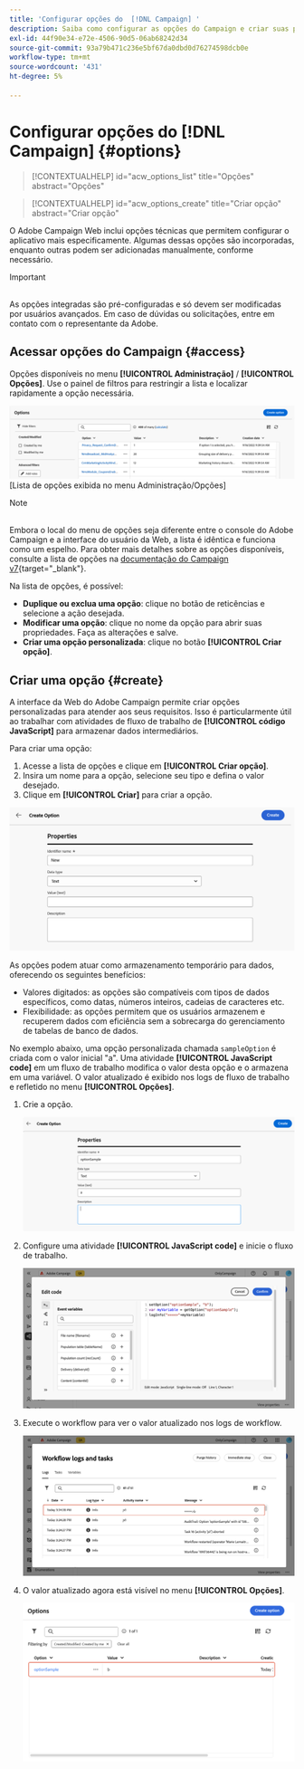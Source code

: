 ```yaml
---
title: 'Configurar opções do  [!DNL Campaign] '
description: Saiba como configurar as opções do Campaign e criar suas próprias opções personalizadas.
exl-id: 44f90e34-e72e-4506-90d5-06ab68242d34
source-git-commit: 93a79b471c236e5bf67da0dbd0d76274598dcb0e
workflow-type: tm+mt
source-wordcount: '431'
ht-degree: 5%

---
```


# Configurar opções do [!DNL Campaign] {#options}

>[!CONTEXTUALHELP]
>id="acw_options_list"
>title="Opções"
>abstract="Opções"

>[!CONTEXTUALHELP]
>id="acw_options_create"
>title="Criar opção"
>abstract="Criar opção"

O Adobe Campaign Web inclui opções técnicas que permitem configurar o aplicativo mais especificamente. Algumas dessas opções são incorporadas, enquanto outras podem ser adicionadas manualmente, conforme necessário.

>[!IMPORTANT]
>\
>As opções integradas são pré-configuradas e só devem ser modificadas por usuários avançados. Em caso de dúvidas ou solicitações, entre em contato com o representante da Adobe.

## Acessar opções do Campaign {#access}

Opções disponíveis no menu **[!UICONTROL Administração]** / **[!UICONTROL Opções]**. Use o painel de filtros para restringir a lista e localizar rapidamente a opção necessária.

![](assets/options-list.png)\
[Lista de opções exibida no menu Administração/Opções]

>[!NOTE]
>\
>Embora o local do menu de opções seja diferente entre o console do Adobe Campaign e a interface do usuário da Web, a lista é idêntica e funciona como um espelho. Para obter mais detalhes sobre as opções disponíveis, consulte a lista de opções na [documentação do Campaign v7](https://experienceleague.adobe.com/pt-br/docs/campaign-classic/using/installing-campaign-classic/appendices/configuring-campaign-options){target="_blank"}.

Na lista de opções, é possível:

* **Duplique ou exclua uma opção**: clique no botão de reticências e selecione a ação desejada.
* **Modificar uma opção**: clique no nome da opção para abrir suas propriedades. Faça as alterações e salve.
* **Criar uma opção personalizada**: clique no botão **[!UICONTROL Criar opção]**.

## Criar uma opção {#create}

A interface da Web do Adobe Campaign permite criar opções personalizadas para atender aos seus requisitos. Isso é particularmente útil ao trabalhar com atividades de fluxo de trabalho de **[!UICONTROL código JavaScript]** para armazenar dados intermediários.

Para criar uma opção:

1. Acesse a lista de opções e clique em **[!UICONTROL Criar opção]**.
1. Insira um nome para a opção, selecione seu tipo e defina o valor desejado.
1. Clique em **[!UICONTROL Criar]** para criar a opção.

![Criar interface de opção mostrando campos para nome, tipo e valor](assets/options-create.png)

As opções podem atuar como armazenamento temporário para dados, oferecendo os seguintes benefícios:

* Valores digitados: as opções são compatíveis com tipos de dados específicos, como datas, números inteiros, cadeias de caracteres etc.
* Flexibilidade: as opções permitem que os usuários armazenem e recuperem dados com eficiência sem a sobrecarga do gerenciamento de tabelas de banco de dados.

No exemplo abaixo, uma opção personalizada chamada `sampleOption` é criada com o valor inicial &quot;a&quot;. Uma atividade **[!UICONTROL JavaScript code]** em um fluxo de trabalho modifica o valor desta opção e o armazena em uma variável. O valor atualizado é exibido nos logs de fluxo de trabalho e refletido no menu **[!UICONTROL Opções]**.

1. Crie a opção.

   ![Interface de criação de opção personalizada mostrando o nome `sampleOption` e o valor inicial &quot;a&quot;](assets/options-sample-create.png)

1. Configure uma atividade **[!UICONTROL JavaScript code]** e inicie o fluxo de trabalho.

   ![Interface de configuração da atividade do código JavaScript](assets/options-sample-javascript.png)

1. Execute o workflow para ver o valor atualizado nos logs de workflow.

   ![Logs de fluxo de trabalho mostrando o valor atualizado da opção personalizada](assets/options-sample-logs.png)

1. O valor atualizado agora está visível no menu **[!UICONTROL Opções]**.

   ![Menu Opções exibindo o valor atualizado da opção personalizada](assets/options-sample-updated.png)